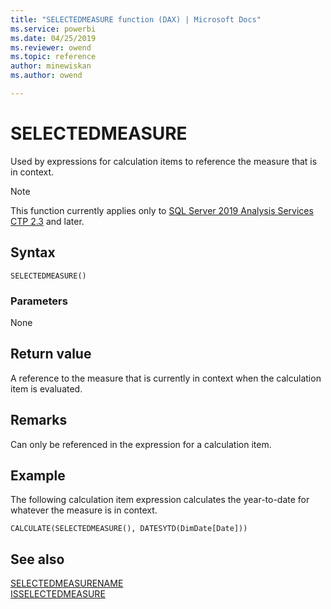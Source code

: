 ```yaml
---
title: "SELECTEDMEASURE function (DAX) | Microsoft Docs"
ms.service: powerbi 
ms.date: 04/25/2019
ms.reviewer: owend
ms.topic: reference
author: minewiskan
ms.author: owend

---
```

# SELECTEDMEASURE

Used by expressions for calculation items to reference the measure that is in context.

> [!NOTE]
> This function currently applies only to [SQL Server 2019 Analysis Services CTP 2.3](https://docs.microsoft.com/sql/sql-server/what-s-new-in-sql-server-ver15?view=sqlallproducts-allversions#calc-ctp24) and later.
  
## Syntax  
  
```dax
SELECTEDMEASURE() 
```
  
### Parameters  
  
None  
  
## Return value  

A reference to the measure that is currently in context when the calculation item is evaluated.

## Remarks

Can only be referenced in the expression for a calculation item. 

## Example  

The following calculation item expression calculates the year-to-date for whatever the measure is in context. 
  
```dax
CALCULATE(SELECTEDMEASURE(), DATESYTD(DimDate[Date]))
```
  
## See also  
[SELECTEDMEASURENAME](selectedmeasurename-function-dax.md)  
[ISSELECTEDMEASURE](isselectedmeasure-function-dax.md)   
  
